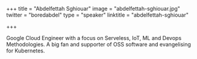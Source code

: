 +++
title = "Abdelfettah Sghiouar"
image = "abdelfettah-sghiouar.jpg"
twitter = "boredabdel"
type = "speaker"
linktitle = "abdelfettah-sghiouar"

+++

Google Cloud Engineer with a focus on Serveless, IoT, ML and Devops Methodologies. A big fan and supporter of OSS software and evangelising for Kubernetes.

